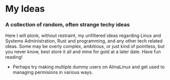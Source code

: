# My Ideas
### A collection of random, often strange techy ideas
Here I will plonk, without restraint, my unfiltered ideas
regarding Linux and Systems Administration, Rust and
programming, and any other tech related ideas.
Some may be overly complex, ambitious, or just kind of
pointless, but you never know, best store it all and mine
for gold at a later date.
Have fun reading!
- Perhaps try making multiple dummy users on AlmaLinux and
  get used to managing permisions in various ways.

